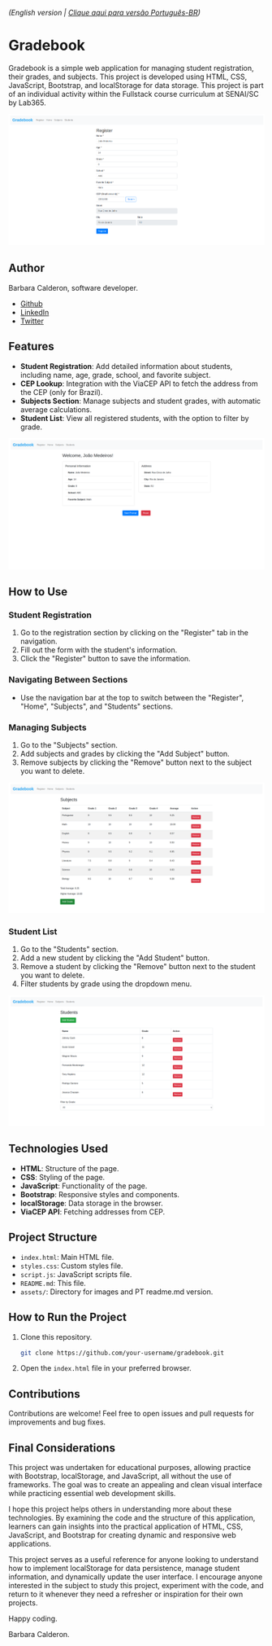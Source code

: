 _(English version | [Clique aqui para versão Português-BR](https://github.com/barbaracalderon/gradebook/blob/main/assets/README-pt.md))_


# Gradebook

Gradebook is a simple web application for managing student registration, their grades, and subjects. This project is developed using HTML, CSS, JavaScript, Bootstrap, and localStorage for data storage. This project is part of an individual activity within the Fullstack course curriculum at SENAI/SC by Lab365.

![RegisterSection](assets/register.png)

## Author

Barbara Calderon, software developer.

- [Github](https://www.github.com/barbaracalderon)
- [LinkedIn](https://www.linkedin.com/in/barbaracalderondev)
- [Twitter](https://www.x.com/bederoni)


## Features

- **Student Registration**: Add detailed information about students, including name, age, grade, school, and favorite subject.
- **CEP Lookup**: Integration with the ViaCEP API to fetch the address from the CEP (only for Brazil).
- **Subjects Section**: Manage subjects and student grades, with automatic average calculations.
- **Student List**: View all registered students, with the option to filter by grade.

![HomeSection](assets/home.png)

## How to Use

### Student Registration

1. Go to the registration section by clicking on the "Register" tab in the navigation.
2. Fill out the form with the student's information.
3. Click the "Register" button to save the information.

### Navigating Between Sections

- Use the navigation bar at the top to switch between the "Register", "Home", "Subjects", and "Students" sections.

### Managing Subjects

1. Go to the "Subjects" section.
2. Add subjects and grades by clicking the "Add Subject" button.
3. Remove subjects by clicking the "Remove" button next to the subject you want to delete.

![SubjectssSection](assets/subjects.png)


### Student List

1. Go to the "Students" section.
2. Add a new student by clicking the "Add Student" button.
3. Remove a student by clicking the "Remove" button next to the student you want to delete.
4. Filter students by grade using the dropdown menu.

![StudentsSection](assets/students.png)


## Technologies Used

- **HTML**: Structure of the page.
- **CSS**: Styling of the page.
- **JavaScript**: Functionality of the page.
- **Bootstrap**: Responsive styles and components.
- **localStorage**: Data storage in the browser.
- **ViaCEP API**: Fetching addresses from CEP.

## Project Structure

- `index.html`: Main HTML file.
- `styles.css`: Custom styles file.
- `script.js`: JavaScript scripts file.
- `README.md`: This file.
- `assets/`: Directory for images and PT readme.md version.

## How to Run the Project

1. Clone this repository.
   ```bash
   git clone https://github.com/your-username/gradebook.git
   ```

2. Open the `index.html` file in your preferred browser.

## Contributions

Contributions are welcome! Feel free to open issues and pull requests for improvements and bug fixes.

## Final Considerations

This project was undertaken for educational purposes, allowing practice with Bootstrap, localStorage, and JavaScript, all without the use of frameworks. The goal was to create an appealing and clean visual interface while practicing essential web development skills.

I hope this project helps others in understanding more about these technologies. By examining the code and the structure of this application, learners can gain insights into the practical application of HTML, CSS, JavaScript, and Bootstrap for creating dynamic and responsive web applications.

This project serves as a useful reference for anyone looking to understand how to implement localStorage for data persistence, manage student information, and dynamically update the user interface. I encourage anyone interested in the subject to study this project, experiment with the code, and return to it whenever they need a refresher or inspiration for their own projects.

Happy coding.

Barbara Calderon.